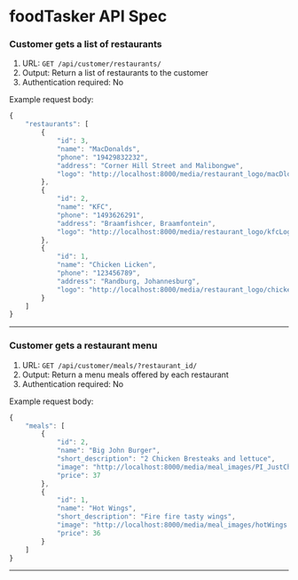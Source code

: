 # foodTasker API Spec

### Customer gets a list of restaurants

1. URL: `GET /api/customer/restaurants/`
2. Output: Return a list of restaurants to the customer
3. Authentication required: No

Example request body:

```javascript
{
    "restaurants": [
        {
            "id": 3,
            "name": "MacDonalds",
            "phone": "19429832232",
            "address": "Corner Hill Street and Malibongwe",
            "logo": "http://localhost:8000/media/restaurant_logo/macDlogo.png"
        },
        {
            "id": 2,
            "name": "KFC",
            "phone": "1493626291",
            "address": "Braamfishcer, Braamfontein",
            "logo": "http://localhost:8000/media/restaurant_logo/kfcLogo.png"
        },
        {
            "id": 1,
            "name": "Chicken Licken",
            "phone": "123456789",
            "address": "Randburg, Johannesburg",
            "logo": "http://localhost:8000/media/restaurant_logo/chickenLickenLogo_3je6faL.jpeg"
        }
    ]
}
```

<hr>

### Customer gets a restaurant menu

1. URL: `GET /api/customer/meals/?restaurant_id/`
2. Output: Return a menu meals offered by each restaurant
3. Authentication required: No

Example request body:

```javascript
{
    "meals": [
        {
            "id": 2,
            "name": "Big John Burger",
            "short_description": "2 Chicken Bresteaks and lettuce",
            "image": "http://localhost:8000/media/meal_images/PI_JustChickenBurgers_Big-John-Burger_DWtb8ic.png",
            "price": 37
        },
        {
            "id": 1,
            "name": "Hot Wings",
            "short_description": "Fire fire tasty wings",
            "image": "http://localhost:8000/media/meal_images/hotWings.jpeg",
            "price": 36
        }
    ]
}
```

<hr>
